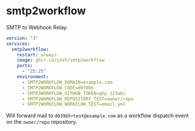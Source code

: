 # smtp2workflow

SMTP to Webhook Relay.

```yml
version: "3"
services:
  smtp2workflow:
    restart: always
    image: ghcr.io/josh/smtp2workflow
    ports:
      - "25:25"
    environment:
      - SMTP2WORKFLOW_DOMAIN=example.com
      - SMTP2WORKFLOW_CODE=d039b5
      - SMTP2WORKFLOW_GITHUB_TOKEN=ghp_123abc
      - SMTP2WORKFLOW_REPOSITORY_TEST=owner/repo
      - SMTP2WORKFLOW_WORKFLOW_TEST=email.yml
```

Will forward mail to `d039b5+test@example.com` as a workflow dispatch event on the `owner/repo` repository.
